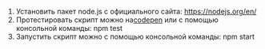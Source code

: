 1. Установить пакет node.js с официального сайта: https://nodejs.org/en/
2. Протестировать скрипт можно на[codepen](https://codepen.io/Space7Panda/pen/pQragK) или с помощью консольной команды: npm test 
3. Запустить скрипт можно с помощью консольной команды: npm start
